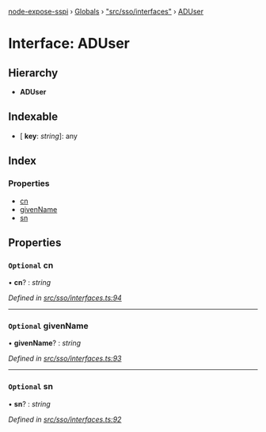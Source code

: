 [node-expose-sspi](../README.md) › [Globals](../globals.md) › ["src/sso/interfaces"](../modules/_src_sso_interfaces_.md) › [ADUser](_src_sso_interfaces_.aduser.md)

# Interface: ADUser

## Hierarchy

* **ADUser**

## Indexable

* \[ **key**: *string*\]: any

## Index

### Properties

* [cn](_src_sso_interfaces_.aduser.md#optional-cn)
* [givenName](_src_sso_interfaces_.aduser.md#optional-givenname)
* [sn](_src_sso_interfaces_.aduser.md#optional-sn)

## Properties

### `Optional` cn

• **cn**? : *string*

*Defined in [src/sso/interfaces.ts:94](https://github.com/jlguenego/node-expose-sspi/blob/2cf7b18/src/sso/interfaces.ts#L94)*

___

### `Optional` givenName

• **givenName**? : *string*

*Defined in [src/sso/interfaces.ts:93](https://github.com/jlguenego/node-expose-sspi/blob/2cf7b18/src/sso/interfaces.ts#L93)*

___

### `Optional` sn

• **sn**? : *string*

*Defined in [src/sso/interfaces.ts:92](https://github.com/jlguenego/node-expose-sspi/blob/2cf7b18/src/sso/interfaces.ts#L92)*
